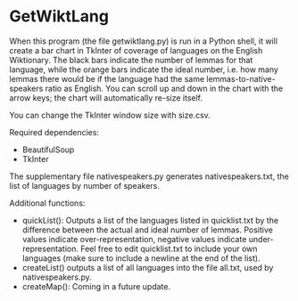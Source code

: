 # GetWiktLang

When this program (the file getwiktlang.py) is run in a Python shell, it will create a bar chart in TkInter of coverage of languages on the English Wiktionary. The black bars indicate the number of lemmas for that language, while the orange bars indicate the ideal number, i.e. how many lemmas there would be if the language had the same lemmas-to-native-speakers ratio as English. You can scroll up and down in the chart with the arrow keys; the chart will automatically re-size itself.

You can change the TkInter window size with size.csv.

Required dependencies:
- BeautifulSoup
- TkInter

The supplementary file nativespeakers.py generates nativespeakers.txt, the list of languages by number of speakers.

Additional functions:
- quickList(): Outputs a list of the languages listed in quicklist.txt by the difference between the actual and ideal number of lemmas. Positive values indicate over-representation, negative values indicate under-representation. Feel free to edit quicklist.txt to include your own languages (make sure to include a newline at the end of the list).
- createList() outputs a list of all languages into the file all.txt, used by nativespeakers.py.
- createMap(): Coming in a future update.